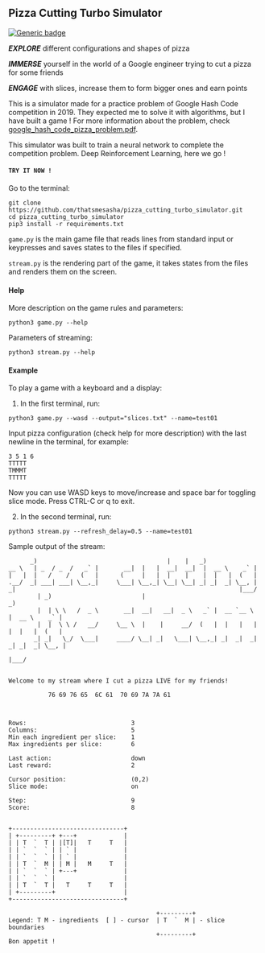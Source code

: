 ## Pizza Cutting Turbo Simulator
[![Generic badge](https://img.shields.io/badge/Python-3.6.3-green.svg)](https://shields.io/)

**_EXPLORE_** different configurations and shapes of pizza

**_IMMERSE_** yourself in the world of a Google engineer trying to cut a pizza for some friends

**_ENGAGE_** with slices, increase them to form bigger ones and earn points

This is a simulator made for a practice problem of Google Hash Code competition in 2019.
They expected me to solve it with algorithms, but I have built a game ! For more
information about the problem, check [google_hash_code_pizza_problem.pdf](./google_hash_code_pizza_problem.pdf).

This simulator was built to train a neural network to complete the competition problem.
Deep Reinforcement Learning, here we go !

#### `TRY IT NOW !`

Go to the terminal:

```
git clone https://github.com/thatsmesasha/pizza_cutting_turbo_simulator.git
cd pizza_cutting_turbo_simulator
pip3 install -r requirements.txt
```

`game.py` is the main game file that reads lines from standard input or keypresses
and saves states to the files if specified.

`stream.py` is the rendering part of the game, it takes states from the files and
renders them on the screen.

#### Help

More description on the game rules and parameters:

```
python3 game.py --help
```

Parameters of streaming:

```
python3 stream.py --help
```

#### Example

To play a game with a keyboard and a display:

1) In the first terminal, run:

```
python3 game.py --wasd --output="slices.txt" --name=test01
```

Input pizza configuration (check help for more description) with the last newline in the terminal, for example:

```
3 5 1 6
TTTTT
TMMMT
TTTTT
```

Now you can use WASD keys to move/increase and space bar for toggling slice mode. Press CTRL-C or q to exit.

2) In the second terminal, run:

```
python3 stream.py --refresh_delay=0.5 --name=test01
```

Sample output of the stream:

```
      _)                                    |    |   _)
__ \   | _  / _  /   _` |       __|  |   |  __|  __|  |  __ \    _` |
|   |  |   /    /   (   |      (     |   |  |    |    |  |   |  (   |
.__/  _| ___| ___| \__,_|     \___| \__,_| \__| \__| _| _|  _| \__, |
_|                                                              |___/
        | _)                         |                                _)
        |  | \ \   /  _ \       __|  __|   __|  _ \   _` |  __ `__ \   |  __ \    _` |
        |  |  \ \ /   __/     \__ \  |    |     __/  (   |  |   |   |  |  |   |  (   |
       _| _|   \_/  \___|     ____/ \__| _|   \___| \__,_| _|  _|  _| _| _|  _| \__, |
                                                                                 |___/


Welcome to my stream where I cut a pizza LIVE for my friends!

           76 69 76 65  6C 61  70 69 7A 7A 61



Rows:                             3
Columns:                          5
Min each ingredient per slice:    1
Max ingredients per slice:        6

Last action:                      down
Last reward:                      2

Cursor position:                  (0,2)
Slice mode:                       on

Step:                             9
Score:                            8


+-------------------------------+
| +---------+ +---+             |
| | T  `  T | |[T]|   T     T   |
| | `  `  ` | | ` |             |
| | `  `  ` | | ` |             |
| | T  `  M | | M |   M     T   |
| | `  `  ` | +---+             |
| | `  `  ` |                   |
| | T  `  T |   T     T     T   |
| +---------+                   |
+-------------------------------+

                                         +---------+
Legend: T M - ingredients  [ ] - cursor  | T  `  M | - slice boundaries
                                         +---------+
Bon appetit !
```
